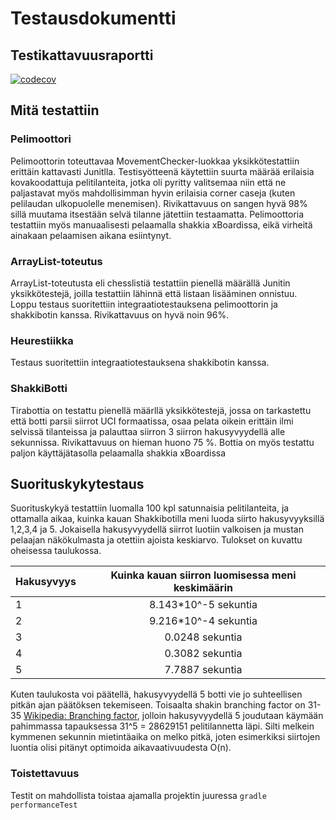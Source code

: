 # Testausdokumentti

## Testikattavuusraportti
[![codecov](https://codecov.io/gh/Roeoeri/HCShakkibottiTiralabra/branch/master/graph/badge.svg)](https://codecov.io/gh/Roeoeri/HCShakkibottiTiralabra)

## Mitä testattiin
### Pelimoottori
Pelimoottorin toteuttavaa MovementChecker-luokkaa yksikkötestattiin erittäin kattavasti Junitlla. Testisyötteenä käytettiin suurta määrää erilaisia kovakoodattuja pelitilanteita, jotka oli pyritty valitsemaa niin että ne paljastavat myös mahdollisimman hyvin erilaisia corner caseja (kuten pelilaudan ulkopuolelle menemisen). Rivikattavuus on sangen hyvä 98% sillä muutama itsestään selvä tilanne jätettiin testaamatta. Pelimoottoria testattiin myös manuaalisesti pelaamalla shakkia xBoardissa, eikä virheitä ainakaan pelaamisen aikana esiintynyt.

### ArrayList-toteutus
ArrayList-toteutusta eli chesslistiä testattiin pienellä määrällä Junitin yksikkötestejä, joilla testattiin lähinnä että listaan lisääminen onnistuu. Loppu testaus suoritettiin integraatiotestauksena pelimoottorin ja shakkibotin kanssa. Rivikattavuus on hyvä noin 96%.

### Heurestiikka
Testaus suoritettiin integraatiotestauksena shakkibotin kanssa.

### ShakkiBotti
Tirabottia on testattu pienellä määrllä yksikkötestejä, jossa on tarkastettu että botti parsii siirrot UCI formaatissa, osaa pelata oikein erittäin ilmi selvissä tilanteissa ja palauttaa siirron 3 siirron hakusyvyydellä alle sekunnissa. Rivikattavuus on hieman huono 75 %. Bottia on myös testattu paljon käyttäjätasolla pelaamalla shakkia xBoardissa

## Suorituskykytestaus

Suorituskykyä testattiin luomalla 100 kpl satunnaisia pelitilanteita, ja ottamalla aikaa, kuinka kauan Shakkibotilla meni luoda siirto hakusyvyyksillä 1,2,3,4 ja 5. Jokaisella hakusyvyydellä siirrot luotiin valkoisen ja mustan pelaajan näkökulmasta ja otettiin ajoista keskiarvo. Tulokset on kuvattu oheisessa taulukossa.

| Hakusyvyys        | Kuinka kauan siirron luomisessa meni keskimäärin| 
| -------------     |:-----------------------------------------------:| 
| 1                 |8.143*10^-5 sekuntia         | 
| 2                 |9.216*10^-4 sekuntia         |  
| 3                 |0.0248 sekuntia              |
| 4                 |0.3082 sekuntia           |
| 5                 |7.7887 sekuntia           |

Kuten taulukosta voi päätellä, hakusyvyydellä 5 botti vie jo suhteellisen pitkän ajan päätöksen tekemiseen. Toisaalta shakin branching factor on 31-35 [Wikipedia: Branching factor](https://en.wikipedia.org/wiki/Branching_factor), jolloin hakusyvyydellä 5 joudutaan käymään pahimmassa tapauksessa 31^5 = 28629151 pelitilannetta läpi. Silti melkein kymmenen sekunnin mietintäaika on melko pitkä, joten esimerkiksi siirtojen luontia olisi pitänyt optimoida aikavaativuudesta O(n). 
                                        
### Toistettavuus
Testit on mahdollista toistaa ajamalla projektin juuressa `gradle performanceTest`






